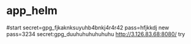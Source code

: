 # app_helm
#start
secret=gpg_fjkaknksuyuhb4bnkj4r4r42
pass=hfjkkdj
new pass=3234
secret:gpg_duuhuhuhuhuhuhu
http://3.126.83.68:8080/
try
